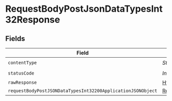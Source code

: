 # RequestBodyPostJsonDataTypesInt32Response


## Fields

| Field                                                                                                                                 | Type                                                                                                                                  | Required                                                                                                                              | Description                                                                                                                           |
| ------------------------------------------------------------------------------------------------------------------------------------- | ------------------------------------------------------------------------------------------------------------------------------------- | ------------------------------------------------------------------------------------------------------------------------------------- | ------------------------------------------------------------------------------------------------------------------------------------- |
| `contentType`                                                                                                                         | *String*                                                                                                                              | :heavy_check_mark:                                                                                                                    | N/A                                                                                                                                   |
| `statusCode`                                                                                                                          | *Integer*                                                                                                                             | :heavy_check_mark:                                                                                                                    | N/A                                                                                                                                   |
| `rawResponse`                                                                                                                         | [HttpResponse<byte[]>](https://docs.oracle.com/en/java/javase/11/docs/api/java.net.http/java/net/http/HttpResponse.html)              | :heavy_minus_sign:                                                                                                                    | N/A                                                                                                                                   |
| `requestBodyPostJSONDataTypesInt32200ApplicationJSONObject`                                                                           | [RequestBodyPostJSONDataTypesInt32200ApplicationJSON](../../models/operations/RequestBodyPostJSONDataTypesInt32200ApplicationJSON.md) | :heavy_minus_sign:                                                                                                                    | OK                                                                                                                                    |